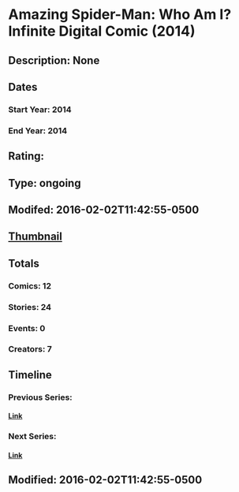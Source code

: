 # Amazing Spider-Man: Who Am I? Infinite Digital Comic (2014)
## Description: None
## Dates
### Start Year: 2014
### End Year: 2014
## Rating: 
## Type: ongoing
## Modifed: 2016-02-02T11:42:55-0500
## [Thumbnail](http://i.annihil.us/u/prod/marvel/i/mg/f/90/54f4cdfbb825e.jpg)
## Totals
### Comics: 12
### Stories: 24
### Events: 0
### Creators: 7
## Timeline
### Previous Series: 
#### [Link]()
### Next Series: 
#### [Link]()
## Modified: 2016-02-02T11:42:55-0500
